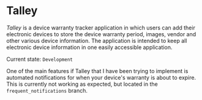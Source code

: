 # Talley

*Talley* is a device warranty tracker application in which users can add their electronic devices to store the device warranty period, images, vendor and other various device information. The application is intended to keep all electronic device information in one easily accessible application.

Current state: `Development`

One of the main features if Talley that I have been trying to implement is automated notifications for when your device's warranty is about to expire. This is currently not working as expected, but located in the `frequent_notifications` branch.
